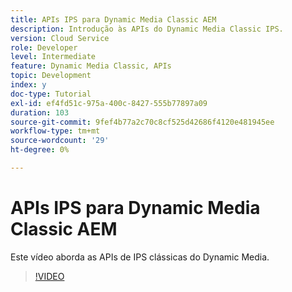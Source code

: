 ```yaml
---
title: APIs IPS para Dynamic Media Classic AEM
description: Introdução às APIs do Dynamic Media Classic IPS.
version: Cloud Service
role: Developer
level: Intermediate
feature: Dynamic Media Classic, APIs
topic: Development
index: y
doc-type: Tutorial
exl-id: ef4fd51c-975a-400c-8427-555b77897a09
duration: 103
source-git-commit: 9fef4b77a2c70c8cf525d42686f4120e481945ee
workflow-type: tm+mt
source-wordcount: '29'
ht-degree: 0%

---
```


# APIs IPS para Dynamic Media Classic AEM

Este vídeo aborda as APIs de IPS clássicas do Dynamic Media.

>[!VIDEO](https://video.tv.adobe.com/v/335453?quality=12&learn=on)
